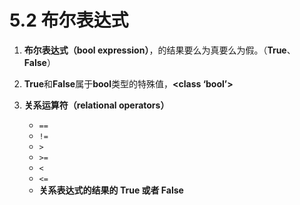 # 5.2 布尔表达式

1. **布尔表达式（bool expression）**，的结果要么为真要么为假。（**True**、**False**）

2. **True**和**False**属于**bool**类型的特殊值，**<class ‘bool’>**

3. **关系运算符（relational operators）**
   + `==`
   + `!=`
   + `>`
   + `>=`
   + `<`
   + `<=`
   + **关系表达式的结果的 True 或者 False**
